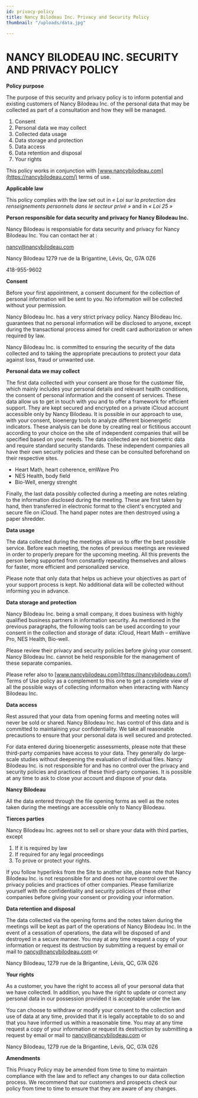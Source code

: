 ```yaml
---
id: privacy-policy
title: Nancy Bilodeau Inc. Privacy and Security Policy
thumbnail: "/uploads/data.jpg"

---
```


# NANCY BILODEAU INC. SECURITY AND PRIVACY POLICY 

**Policy purpose**

The purpose of this security and privacy policy is to inform potential and existing customers of Nancy Bilodeau Inc. of the personal data that may be collected as part of a consultation and how they will be managed.
1.	Consent
2.	Personal data we may collect
3.	Collected data usage
4.	Data storage and protection
5.	Data access
6.	Data retention and disposal
7.	Your rights


This policy works in conjunction with [www.nancybilodeau.com](https://nancybilodeau.com/) terms of use.

**Applicable law**

This policy complies with the law set out in _« Loi sur la protection des renseignements personnels dans le secteur privé »_ and in _« Loi 25 »_

**Person responsible for data security and privacy for Nancy Bilodeau Inc.**

Nancy Bilodeau is responsiable for data security and privacy for Nancy Bilodeau Inc. You can contact her at :

[nancy@nancybilodeau.com](mailto:nancy@nancybilodeau.com)

Nancy Bilodeau
 1279 rue de la Brigantine,
 Lévis, Qc, G7A 0Z6

418-955-9602

**Consent**

Before your first appointment, a consent document for the collection of personal information will be sent to you. No information will be collected without your permission.

Nancy Bilodeau Inc. has a very strict privacy policy. Nancy Bilodeau Inc. guarantees that no personal information will be disclosed to anyone, except during the transactional process aimed for credit card authorization or when required by law.

Nancy Bilodeau Inc. is committed to ensuring the security of the data collected and to taking the appropriate precautions to protect your data against loss, fraud or unwanted use.


**Personal data we may collect**

The first data collected with your consent are those for the customer file, which mainly includes your personal details and relevant health conditions, the consent of personal information and the consent of services. These data allow us to get in touch with you and to offer a framework for efficient support. They are kept secured and encrypted on a private iCloud account accessible only by Nancy Bilodeau.
It is possible in our approach to use, with your consent, bioenergy tools to analyze different bioenergetic indicators. These analysis can be done by creating real or fictitious account according to your choice on the site of independent companies that will be specified based on your needs. The data collected are not biometric data and require standard security standards. These independent companies all have their own security policies and these can be consulted beforehand on their respective sites.

- Heart Math, heart coherence, emWave Pro
- NES Health, body field 
- Bio-Well, energy strenght

Finally, the last data possibly collected during a meeting are notes relating to the information disclosed during the meeting. These are first taken by hand, then transferred in electronic format to the client's encrypted and secure file on iCloud. The hand paper notes are then destroyed using a paper shredder.

**Data usage**

The data collected during the meetings allow us to offer the best possible service. Before each meeting, the notes of previous meetings are reviewed in order to properly prepare for the upcoming meeting. All this prevents the person being supported from constantly repeating themselves and allows for faster, more efficient and personalized service.

Please note that only data that helps us achieve your objectives as part of your support process is kept. No additional data will be collected without informing you in advance.

**Data storage and protection**

Nancy Bilodeau Inc. being a small company, it does business with highly qualified business partners in information security. As mentioned in the previous paragraphs, the following tools can be used according to your consent in the collection and storage of data: iCloud, Heart Math – emWave Pro, NES Health, Bio-well.

Please review their privacy and security policies before giving your consent. Nancy Bilodeau Inc. cannot be held responsible for the management of these separate companies.

Please refer also to [www.nancybilodeau.com](https://nancybilodeau.com/) Terms of Use policy as a complement to this one to get a complete view of all the possible ways of collecting informaiton when interacting with Nancy Bilodeau Inc. 


**Data access**

Rest assured that your data from opening forms and meeting notes will never be sold or shared. Nancy Bilodeau Inc. has control of this data and is committed to maintaining your confidentiality. We take all reasonable precautions to ensure that your personal data is well secured and protected.

For data entered during bioenergetic assessments, please note that these third-party companies have access to your data. They generally do large-scale studies without deepening the evaluation of individual files. Nancy Bilodeau Inc. is not responsible for and has no control over the privacy and security policies and practices of these third-party companies. It is possible at any time to ask to close your account and dispose of your data.

**Nancy Bilodeau**

All the data entered through the file opening forms as well as the notes taken during the meetings are accessible only to Nancy Bilodeau.

**Tierces parties**

Nancy Bilodeau Inc. agrees not to sell or share your data with third parties, except

1.	If it is required by law
2.	If required for any legal proceedings
3.	To prove or protect your rights.

If you follow hyperlinks from the Site to another site, please note that Nancy Bilodeau Inc. is not responsible for and does not have control over the privacy policies and practices of other companies. Please familiarize yourself with the confidentiality and security policies of these other companies before giving your consent or providing your information.

**Data retention and disposal**

The data collected via the opening forms and the notes taken during the meetings will be kept as part of the operations of Nancy Bilodeau Inc. In the event of a cessation of operations, the data will be disposed of and destroyed in a secure manner.
You may at any time request a copy of your information or request its destruction by submitting a request by email or mail to [nancy@nancybilodeau.com](mailto:nancy@nancybilodeau.com) or

Nancy Bilodeau,
1279 rue de la Brigantine,
Lévis, QC, G7A 0Z6

**Your rights**

As a customer, you have the right to access all of your personal data that we have collected. In addition, you have the right to update or correct any personal data in our possession provided it is acceptable under the law.

You can choose to withdraw or modify your consent to the collection and use of data at any time, provided that it is legally acceptable to do so and that you have informed us within a reasonable time.
You may at any time request a copy of your information or request its destruction by submitting a request by email or mail to [nancy@nancybilodeau.com](mailto:nancy@nancybilodeau.com) or

Nancy Bilodeau,
1279 rue de la Brigantine,
Lévis, QC, G7A 0Z6

**Amendments**

This Privacy Policy may be amended from time to time to maintain compliance with the law and to reflect any changes to our data collection process. We recommend that our customers and prospects check our policy from time to time to ensure that they are aware of any changes.